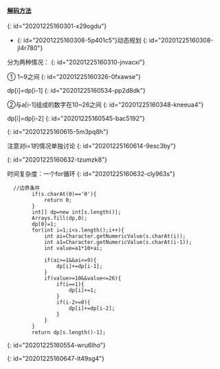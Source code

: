 #### [解码方法](https://leetcode-cn.com/problems/decode-ways/)
{: id="20201225160301-x29ogdu"}

* {: id="20201225160308-5p401c5"}动态规划
{: id="20201225160308-jl4r780"}

分为两种情况：
{: id="20201225160310-jnvacxi"}

① 1~9之间
{: id="20201225160326-0fxawse"}

dp[i]=dp[i-1]
{: id="20201225160534-pp2d8dk"}

②与a[i-1]组成的数字在10~26之间
{: id="20201225160348-kneeua4"}

dp[i]=dp[i-2]
{: id="20201225160545-bac5192"}

{: id="20201225160615-5m3pq8h"}

注意对i=1的情况单独讨论
{: id="20201225160614-9esc3by"}

{: id="20201225160632-tzumzk8"}

时间复杂度：一个for循环
{: id="20201225160632-cly963s"}

```
  //边界条件
        if(s.charAt(0)=='0'){
            return 0;
        }
        int[] dp=new int[s.length()];
        Arrays.fill(dp,0);
        dp[0]=1;
        for(int i=1;i<s.length();i++){
            int ai=Character.getNumericValue(s.charAt(i));
            int a1=Character.getNumericValue(s.charAt(i-1));
            int value=a1*10+ai;

            if(ai>=1&&ai<=9){
                dp[i]+=dp[i-1];
            }
            if(value>=10&&value<=26){
                if(i==1){
                    dp[i]+=1;
                }
                if(i-2>=0){
                    dp[i]+=dp[i-2];
                }
            }
        }
        return dp[s.length()-1];
```
{: id="20201225160554-wru6lho"}

{: id="20201225160647-lt49sg4"}

